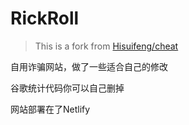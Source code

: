 # RickRoll

> This is a fork from [Hisuifeng/cheat](https://github.com/Hisuifeng/cheat)

自用诈骗网站，做了一些适合自己的修改

谷歌统计代码你可以自己删掉

网站部署在了Netlify
